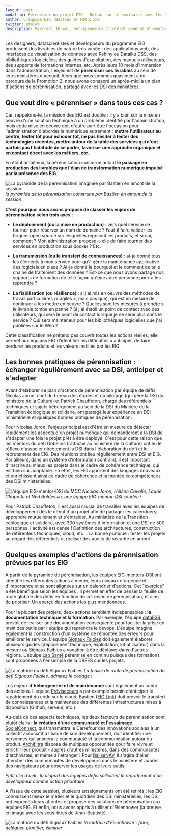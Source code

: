```yaml
---
layout: post
modal-id: Pérenniser un projet EIG - Retour sur le séminaire avec les DSI ministériels
author: L'équipe EIG (Bastien et Mathilde)
twitter: etalab
description: Mercredi 16 mai, entrepreneurs d'intérêt général et mentors venaient à la rencontre de leurs correspondants dans les directions des systèmes d'informations de leurs ministères. A l'occasion d'un atelier au Liberté Living Lab, ils ont réalisé un plan d'actions de pérennisation de leurs défis.
---
```


Les designers, datascientistes et développeurs du programme EIG produisent des livrables de nature très variée : des applications web, des interfaces de visualisation de données avec Rshiny ou Dataiku DSS, des bibliothèques logicielles, des guides d'exploitation, des manuels utilisateurs, des supports de formations internes, etc. Après leurs 10 mois d'immersion dans l'administration, l'enjeu est de **pérenniser ces livrables** au sein de leurs ministères d'accueil. Alors que nous sommes quasiment à mi-parcours de la Promotion 2, nous avons consacré un après-midi à un plan d'actions de pérennisation, partagé avec les DSI des ministères.

## Que veut dire « pérenniser » dans tous ces cas ?

Car, rappelons-le, la mission des EIG est double : il y a bien sûr la mise en oeuvre d'une solution technique à un problème identifié par l'administration, mais cette mise en oeuvre doit d'autre part être l'occasion pour l'administration d'aborder le numérique autrement : **mettre l'utilisateur au centre, tester tôt pour échouer tôt, ne pas hésiter à tester des technologies récentes, mettre autour de la table des services qui n'ont parfois pas l'habitude de se parler, favoriser une approche organique et en contact direct avec les métiers, etc.**

En étant ambitieux, la pérennisation concerne autant **le passage en production des livrables que l'élan de transformation numérique impulsé par la présence des EIG**. 

![La pyramide de la pérennisation imaginée par Bastien en amont de la session](/img/dsi-pyramide-perennisation.jpg)
*la pyramide de la pérennisation construite par Bastien en amont de la session*

**C'est pourquoi nous avons proposé de classer les enjeux de pérennisation selon trois axes :** 

- **Le déploiement (ou la mise en production)** : vers quel service se tourner pour réserver un nom de domaine ? Faut-il faire valider les briques open source sur lesquelles reposent les produits, et si oui, comment ? Mon administration propose-t-elle de faire tourner des services en production sous docker ? Etc. 

- **La transmission (ou le transfert de connaissances)** : ai-je donné tous les éléments à mon service pour qu'il gère la maintenance applicative des logiciels en place ? Ai-je donné le pourquoi et le comment de telle chaîne de traitement des données ? Est-ce que nous avons partagé nos supports de formation de telle façon qu'une autre personne pourra les reprendre ? 

- **La fiabilisation (ou résilience)** : si j'ai mis en oeuvre des méthodes de travail particulières (« agiles », mais pas que), qui est en mesure de continuer à les mettre en oeuvre ? Quelles sont les mesures à prendre si le livrable tombe en panne ? Si j'ai établi un point de contact avec des utilisateurs, qui sera le point de contact lorsque je ne serai plus dans le service ? Qui sera mainteneur pour les bibliothèques logicielles que j'ai publiées sur le Web ? 

Cette classification ne prétend pas couvrir toutes les actions réelles, elle permet aux équipes EIG d'identifier les difficultés à anticiper, de faire perdurer les produits et les valeurs instillés par les EIG. 

## Les bonnes pratiques de pérennisation : échanger régulièrement avec sa DSI, anticiper et s'adapter 

Avant d'élaborer ce plan d'actions de pérennisation par équipe de défis, Nicolas Joron, chef du bureau des études et du pilotage (qui gère la DSI du ministère de la Culture) et Patrick Chauffeton, chargé des référentiels techniques et sujets hébergement au sein de la DSI du Minitère de la Transition écologique et solidaire, ont partagé leur expérience en DSI ministérielle et quelques bonnes pratiques de pérennisation.

Pour Nicolas Joron, l'enjeu principal est d'être en mesure de détecter rapidement les aspects d'un projet numérique qui demanderont à la DSI de s'adapter une fois le projet prêt à être déployé. C'est pour cette raison que les mentors du défi Gobelins (rattaché au ministère de la Culture) ont eu le réflexe d'associer directement la DSI dans l'élaboration du défi et le recrutement des EIG. Des réunions ont lieu régulièrement entre DSI et EIG. Par ailleurs, dans un système d'information contraint, il est important d'inscrire au mieux les projets dans le cadre de cohérence technique, qui est bien sûr adaptable. En effet, les EIG apportent des langages nouveaux et enrichissent ainsi ce cadre de cohérence et la montée en compétences des DSI ministérielles.

![L'équipe EIG-mentor-DSI du MCC](/img/dsi-equipe-culture.jpg)
*Nicolas Joron, Hélène Cavalié, Laurie Chapotte et Ned Baldessin, une équipe EIG-mentor-DSI soudée !*

Pour Patrick Chauffeton, il est aussi crucial de travailler avec les équipes de développement dès le début d'un projet afin de partager les calendriers, apprendre mutuellement et s'entraider. Au ministère de la Transition écologique et solidaire, avec 300 systèmes d'information et une DSI de 500 personnes, l'activité est dense ! Définition des architectures, construction de référentiels techniques, cloud, etc... La bonne pratique : tester les projets au regard des référentiels et réaliser des audits de sécurité en amont !

## Quelques exemples d'actions de pérennisation prévues par les EIG

A partir de la pyramide de pérennisation, les équipes EIG-mentors-DSI ont identifié les différentes actions à mener, leurs niveaux d'urgence et d'importance et se sont alignées sur un calendrier d'actions. Cet "exercice" a été bénéfique selon les équipes : il permet en effet de penser la feuille de route globale des défis en fonction de cet enjeu de pérennisation, et ainsi de prioriser. Un aperçu des actions les plus mentionnées.

Pour la plupart des projets, deux actions semblent indispensables : **la documentation technique et la formation**. Par exemple, l'équipe [dataESR](https://entrepreneur-interet-general.etalab.gouv.fr/defi/2017/09/26/dataesr/), prévoit de réaliser une documentation conséquente pour faciliter la prise en main des outils par l'équipe qui reprendra le devops. L'équipe imagine également la construction d'un système de rémontée des erreurs pour améliorer le service. L'équipe [Signaux Faibles](https://entrepreneur-interet-general.etalab.gouv.fr/defi/2017/09/26/signauxfaibles/) doit également élaborer plusieurs guides (déploiement technique, exploitation, kit utilisateur) dans la mesure où Signaux Faibles a vocation à être déployer dans d'autres régions. L'équipe [Lab Santé](https://entrepreneur-interet-general.etalab.gouv.fr/defi/2017/09/26/labsante/) pérennise en continu puisque des formations sont proposées à l'ensemble de la DREES sur les projets. 

![La matrice du défi Signaux Faibles](/img/20180517_SignauxFaibles.png)
*La feuille de route de pérennisation du défi Signaux Faibles, admirez le codage !*

Les enjeux **d'hébergement et de maintenance** sont également au coeur des actions. L'équipe [Prévisecours](https://entrepreneur-interet-general.etalab.gouv.fr/defi/2017/09/26/previsecours/) a par exemple besoin d'anticiper le rapatriement du code sur le cloud, Bastien ([EIG Link](https://entrepreneur-interet-general.etalab.gouv.fr/defi/2017/09/26/eiglink/)) doit prévoir le transfert de connaissances et la maintenace des différentes infrastructures mises à disposition (Github, serveur, etc.).

Au-delà de ces aspects techniques, les deux facteurs de pérennisation sont plutôt clairs : **la création d'une communauté et l'essaimage**. [SocialConnect](https://entrepreneur-interet-general.etalab.gouv.fr/defi/2017/09/26/socialconnect/), qui transmettra le Carrefour des innovations sociales à un collectif associatif à l'issue de son développement, doit identifier une personnes qui animera la communauté et la communication autour du produit. [Archifiltre](https://entrepreneur-interet-general.etalab.gouv.fr/defi/2017/09/26/archemse/) dispose de multiples opporunités pour faire vivre et enrichir leur produit - auprès d'autres ministères, dans des communautés d'archivistes, et même à l'étranger ! Pour [BaliseNAV](https://entrepreneur-interet-general.etalab.gouv.fr/defi/2017/09/26/balisenav/), il s'agira d'aller chercher des communautés de développeurs dans le ministère et auprès des navigateurs pour observer les usages de leurs outils.

*Petit clin d'oeil : la plupart des équipes défis sollicitent le recrutement d'un développeur comme action prioritaire*

A l'issue de cette session, plusieurs enseignements ont été retirés : les EIG connaissent mieux le métier et le quotidien des DSI ministérielles, les DSI ont exprimés leurs attentes et proposé des solutions de pérennisation aux équipes EIG. Et enfin, nous avons appris à utiliser d'Eisenhower (la preuve en image avec les sous-titres de Jean-Baptiste).

![La matrice du défi Signaux Faibles](/img/20180517_BrigadeNumerique2.png)
*la matrice d'Eisenhower : faire, déléguer, planifier, éliminer*

